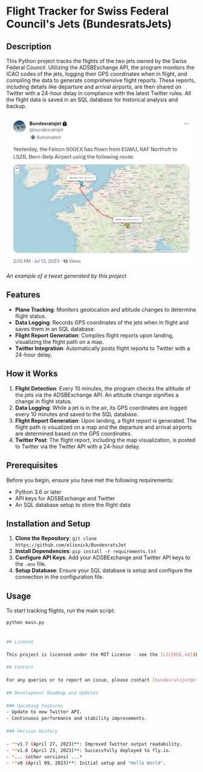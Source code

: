 # Flight Tracker for Swiss Federal Council's Jets (BundesratsJets)

## Description

This Python project tracks the flights of the two jets owned by the Swiss Federal Council. Utilizing the ADSBExchange API, the program monitors the ICAO codes of the jets, logging their GPS coordinates when in flight, and compiling the data to generate comprehensive flight reports. These reports, including details like departure and arrival airports, are then shared on Twitter with a 24-hour delay in compliance with the latest Twitter rules. All the flight data is saved in an SQL database for historical analysis and backup.

![Example Tweet](media/example_tweet.png)
*An example of a tweet generated by this project*

## Features

- **Plane Tracking**: Monitors geolocation and altitude changes to determine flight status.
- **Data Logging**: Records GPS coordinates of the jets when in flight and saves them in an SQL database.
- **Flight Report Generation**: Compiles flight reports upon landing, visualizing the flight path on a map.
- **Twitter Integration**: Automatically posts flight reports to Twitter with a 24-hour delay.

## How it Works

1. **Flight Detection**: Every 10 minutes, the program checks the altitude of the jets via the ADSBExchange API. An altitude change signifies a change in flight status.
2. **Data Logging**: While a jet is in the air, its GPS coordinates are logged every 10 minutes and saved to the SQL database.
3. **Flight Report Generation**: Upon landing, a flight report is generated. The flight path is visualized on a map and the departure and arrival airports are determined based on the GPS coordinates.
4. **Twitter Post**: The flight report, including the map visualization, is posted to Twitter via the Twitter API with a 24-hour delay.

## Prerequisites

Before you begin, ensure you have met the following requirements:

- Python 3.6 or later
- API keys for ADSBExchange and Twitter
- An SQL database setup to store the flight data

## Installation and Setup

1. **Clone the Repository**: `git clone https://github.com/elionick/BundesratsJet`
2. **Install Dependencies**: `pip install -r requirements.txt`
3. **Configure API Keys**: Add your ADSBExchange and Twitter API keys to the `.env` file.
4. **Setup Database**: Ensure your SQL database is setup and configure the connection in the configuration file.

## Usage

To start tracking flights, run the main script:

```bash
python main.py


## License

This project is licensed under the MIT License - see the [LICENSE.md](LICENSE.md) file for details.

## Contact

For any queries or to report an issue, please contact [bundesratsjet@eliohahn.ch](mailto:bundesratsjet@eliohahn.ch).

## Development Roadmap and Updates

### Upcoming Features
- Update to new Twitter API.
- Continuous performance and stability improvements.

### Version History

- **v1.7 (April 27, 2023)**: Improved Twitter output readability.
- **v1.6 (April 23, 2023)**: Successfully deployed to fly.io.
- *... (other versions) ...*
- **v0 (April 09, 2023)**: Initial setup and "Hello World".

